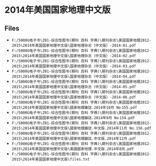 # 2014年美国国家地理中文版

## Files

- `F:/5000G电子书\Z01-综合性图书(期刊 百科 字典)\期刊杂志\美国国家地理2012-2015\2014年美国国家地理中文版\国家地理杂志（中文版）-2014-01.pdf`
- `F:/5000G电子书\Z01-综合性图书(期刊 百科 字典)\期刊杂志\美国国家地理2012-2015\2014年美国国家地理中文版\国家地理杂志（中文版）-2014-02.pdf`
- `F:/5000G电子书\Z01-综合性图书(期刊 百科 字典)\期刊杂志\美国国家地理2012-2015\2014年美国国家地理中文版\国家地理杂志（中文版）-2014-03.pdf`
- `F:/5000G电子书\Z01-综合性图书(期刊 百科 字典)\期刊杂志\美国国家地理2012-2015\2014年美国国家地理中文版\国家地理杂志（中文版）-2014-04.pdf`
- `F:/5000G电子书\Z01-综合性图书(期刊 百科 字典)\期刊杂志\美国国家地理2012-2015\2014年美国国家地理中文版\国家地理杂志（中文版）-2014-05.pdf`
- `F:/5000G电子书\Z01-综合性图书(期刊 百科 字典)\期刊杂志\美国国家地理2012-2015\2014年美国国家地理中文版\国家地理杂志（中文版）-2014-06.pdf`
- `F:/5000G电子书\Z01-综合性图书(期刊 百科 字典)\期刊杂志\美国国家地理2012-2015\2014年美国国家地理中文版\國家地理雜誌.2014年10月 No‧155.pdf`
- `F:/5000G电子书\Z01-综合性图书(期刊 百科 字典)\期刊杂志\美国国家地理2012-2015\2014年美国国家地理中文版\國家地理雜誌.2014年9月 No‧154.pdf`
- `F:/5000G电子书\Z01-综合性图书(期刊 百科 字典)\期刊杂志\美国国家地理2012-2015\2014年美国国家地理中文版\國家地理雜誌.中文版.2014年11月 No.156.pdf`
- `F:/5000G电子书\Z01-综合性图书(期刊 百科 字典)\期刊杂志\美国国家地理2012-2015\2014年美国国家地理中文版\國家地理雜誌.中文版.2014年12月.pdf`
- `F:/5000G电子书\Z01-综合性图书(期刊 百科 字典)\期刊杂志\美国国家地理2012-2015\2014年美国国家地理中文版\美國國家地理.中文版.2014年8月.pdf`
- `F:/5000G电子书\Z01-综合性图书(期刊 百科 字典)\期刊杂志\美国国家地理2012-2015\2014年美国国家地理中文版\files.txt`
